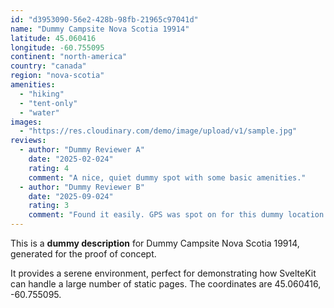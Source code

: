 ```yaml
---
id: "d3953090-56e2-428b-98fb-21965c97041d"
name: "Dummy Campsite Nova Scotia 19914"
latitude: 45.060416
longitude: -60.755095
continent: "north-america"
country: "canada"
region: "nova-scotia"
amenities:
  - "hiking"
  - "tent-only"
  - "water"
images:
  - "https://res.cloudinary.com/demo/image/upload/v1/sample.jpg"
reviews:
  - author: "Dummy Reviewer A"
    date: "2025-02-024"
    rating: 4
    comment: "A nice, quiet dummy spot with some basic amenities."
  - author: "Dummy Reviewer B"
    date: "2025-09-024"
    rating: 3
    comment: "Found it easily. GPS was spot on for this dummy location."
---
```


This is a **dummy description** for Dummy Campsite Nova Scotia 19914, generated for the proof of concept.

It provides a serene environment, perfect for demonstrating how SvelteKit can handle a large number of static pages. The coordinates are 45.060416, -60.755095.
